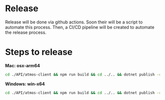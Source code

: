 # Release

Release will be done via github actions. Soon their will be a script to automate this process. Then, a CI/CD pipeline will be created to automate the release process.

# Steps to release

**Mac: osx-arm64**
```bash
cd ./API/atmos-client && npm run build && cd ../.. && dotnet publish -c Release -r osx-arm64 --self-contained true -o ./publish/<build-version>-osx
```
**Windows: win-x64**
```bash
cd ./API/atmos-client && npm run build && cd ../.. && dotnet publish -c Release -r win-x64 --self-contained true -o ./publish/<build-version>-win
```

